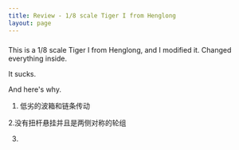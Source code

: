 ```yaml
---
title: Review - 1/8 scale Tiger I from Henglong
layout: page
---
```




### 

This is a 1/8 scale Tiger I from Henglong, and I modified it. Changed everything inside.

It sucks.

And here's why.

1. 低劣的波箱和链条传动

2.没有扭杆悬挂并且是两侧对称的轮组

3.







